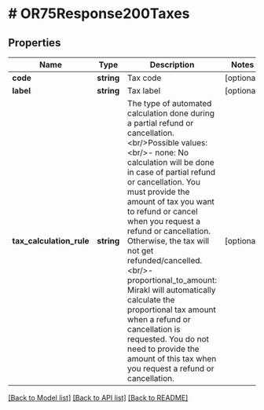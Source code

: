 # # OR75Response200Taxes

## Properties

Name | Type | Description | Notes
------------ | ------------- | ------------- | -------------
**code** | **string** | Tax code | [optional]
**label** | **string** | Tax label | [optional]
**tax_calculation_rule** | **string** | The type of automated calculation done during a partial refund or cancellation.&lt;br/&gt;Possible values:&lt;br/&gt;- none: No calculation will be done in case of partial refund or cancellation. You must provide the amount of tax you want to refund or cancel when you request a refund or cancellation. Otherwise, the tax will not get refunded/cancelled.&lt;br/&gt;- proportional_to_amount: Mirakl will automatically calculate the proportional tax amount when a refund or cancellation is requested. You do not need to provide the amount of this tax when you request a refund or cancellation. | [optional]

[[Back to Model list]](../../README.md#models) [[Back to API list]](../../README.md#endpoints) [[Back to README]](../../README.md)
